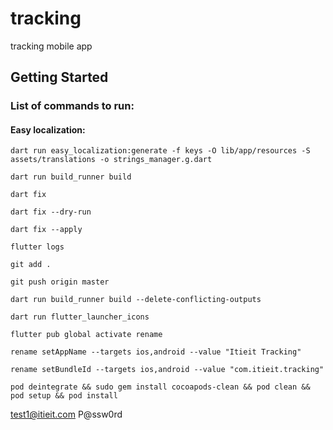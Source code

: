 # tracking

tracking mobile app

## Getting Started


### List of commands to run:
#### Easy localization:

```shell
dart run easy_localization:generate -f keys -O lib/app/resources -S assets/translations -o strings_manager.g.dart
```

```shell
dart run build_runner build
```

```shell
dart fix
```

```shell
dart fix --dry-run
```

```shell
dart fix --apply
```

```shell
flutter logs
```

```shell
git add .
```

```shell
git push origin master
```

```shell
dart run build_runner build --delete-conflicting-outputs
```
```shell
dart run flutter_launcher_icons
```
```shell
flutter pub global activate rename
```
```shell
rename setAppName --targets ios,android --value "Itieit Tracking"
```
```shell
rename setBundleId --targets ios,android --value "com.itieit.tracking"
```
```shell
pod deintegrate && sudo gem install cocoapods-clean && pod clean && pod setup && pod install 
```
test1@itieit.com
P@ssw0rd